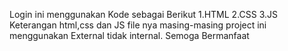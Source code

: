 Login ini menggunakan  Kode sebagai Berikut
1.HTML
2.CSS
3.JS
Keterangan html,css dan JS file nya masing-masing project ini menggunakan External tidak internal. Semoga Bermanfaat
